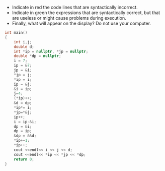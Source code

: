- Indicate in red the code lines that are syntactically incorrect. 
- Indicate in green the expressions that are syntactically correct, but that are useless or might cause problems during execution. 
- Finally, what will appear on the display? Do not use your computer. 

```c
int main()
{
    int i,j;
    double d;
    int *ip = nullptr, *jp = nullptr;
    double *dp = nullptr;
    i = 7;
    ip = &7;
    jp = &i;
    *jp = j;
    *ip = i;
    ip = &j;
    &i = ip;
    j=4;
    (*ip)++;
    &d = dp;
    *ip*= i;
    *jp=*&j;
    ip++;
    i = ip-&i;
    dp = &i;
    dp = ip;
    &dp = &&d;
    *ip+=1;
    *ip++;
    cout <<endl<< i << j << d;
    cout <<endl<< *ip << *jp << *dp;
    return 0;
}
```
